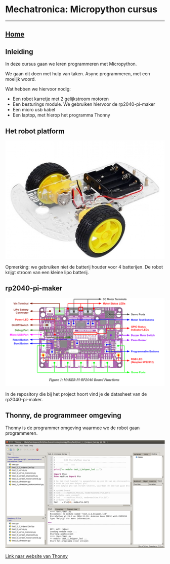 # Mechatronica: Micropython cursus
***

## [Home](../micropython-cursus.md)

## Inleiding

In deze cursus gaan we leren programmeren met Micropython.

We gaan dit doen met hulp van taken. Async programmeren, met een moelijk woord.

Wat hebben we hiervoor nodig:
* Een robot karretje met 2 gelijkstroom motoren
* Een besturings module. We gebruiken hiervoor de rp2040-pi-maker
* Een micro usb kabel
* Een laptop, met hierop het programma Thonny

## Het robot platform

![Robot platform met 2 wielen](../images/car-kit.png)

Opmerking: we gebruiken niet de batterij houder voor 4 batterijen.
De robot krijgt stroom van een kleine lipo batterij. 


## rp2040-pi-maker

![rp2040-pi-maker](../images/maker-pi-board-functions.png)

In de repository die bij het project hoort vind je de datasheet van de rp2040-pi-maker.

## Thonny, de programmeer omgeving


Thonny is de programmer omgeving waarmee we de robot gaan programmeren.

![Thonny](../images/Thonny.png)

[Link naar website van Thonny](https://thonny.org/)







